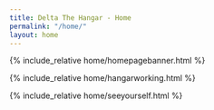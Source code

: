 ```yaml
---
title: Delta The Hangar - Home
permalink: "/home/"
layout: home
---
```


{% include_relative home/homepagebanner.html %}

{% include_relative home/hangarworking.html %}

{% include_relative home/seeyourself.html %}